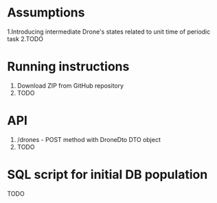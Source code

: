 # Assumptions
1.Introducing intermediate Drone's states related to unit time of periodic task
2.TODO
# Running instructions
1. Download ZIP from GitHub repository
2. TODO
# API
1. /drones - POST method with DroneDto DTO object
2. TODO
# SQL script for initial DB  population
TODO
